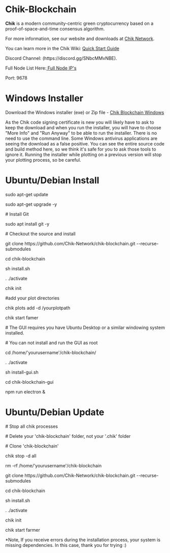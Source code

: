 # Chik-Blockchain

**Chik** is a modern community-centric green cryptocurrency based on a proof-of-space-and-time consensus algorithm. 

For more information, see our website and downloads at <a href="https://www.chiknetwork.com">Chik Network</a>.
<p>You can learn more in the Chik Wiki: <a href="https://github.com/Chik-Network/chik-blockchain/wiki/Chik-Blockchain-Wiki">Quick Start Guide</a></p>
<p>Discord Channel: (https://discord.gg/SNbcMMvNBE).</p>

<p>Full Node List Here:<a href="https://alltheblocks.net/chik/peers" rel="nofollow"> Full Node IP's</a></p>
<p>Port: 9678</p>

<h1>Windows Installer</h1>
<p>Download the Windows installer (exe) or Zip file - <a href="https://github.com/Chik-Network/chik-blockchain/releases" rel="nofollow">Chik Blockchain Windows</a></p>
<p>As the Chik code signing certificate is new you will likely have to ask to keep the download and when you run the installer, you will have to choose "More Info" and "Run Anyway" to be able to run the installer. There is no need to use the command line. Some Windows antivirus applications are seeing the download as a false positive. You can see the entire source code and build method here, so we think it's safe for you to ask those tools to ignore it. Running the installer while plotting on a previous version will stop your plotting process, so be careful.</p>

<h1>Ubuntu/Debian Install</h1>
<p>sudo apt-get update</p>
<p>sudo apt-get upgrade -y</p>
<p># Install Git</p>
<p>sudo apt install git -y</p>
<p># Checkout the source and install</p>
<p>git clone https://github.com/Chik-Network/chik-blockchain.git --recurse-submodules</p>
<p>cd chik-blockchain</p>
<p>sh install.sh</p>
<p>. ./activate</p>
<p>chik init</p>
<p>#add your plot directories</p>
<p>chik plots add -d /yourplotpath</p>
<p>chik start famer</p>
<p># The GUI requires you have Ubuntu Desktop or a similar windowing system installed.<p>
<p># You can not install and run the GUI as root</p>
<p>cd /home/'yourusername'/chik-blockchain/</p>
<p>. ./activate</p>
<p>sh install-gui.sh</p>
<p>cd chik-blockchain-gui</p>
<p>npm run electron &</p>

<h1>Ubuntu/Debian Update</h1>
<p># Stop all chik processes</p>
<p># Delete your 'chik-blockchain' folder, not your '.chik' folder</p>
<p># Clone 'chik-blockchain'</p>
<p>chik stop -d all</p>
<p>rm -rf /home/'yourusername'/chik-blockchain</p>
<p>git clone https://github.com/Chik-Network/chik-blockchain.git --recurse-submodules</p>
<p>cd chik-blockchain</p>
<p>sh install.sh</p>
<p>. ./activate</p>
<p>chik init</p>
<p>chik start farmer</p>
<p>*Note, If you receive errors during the installation process, your system is missing dependencies. In this case, thank you for trying :)</p>
